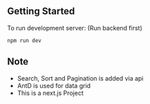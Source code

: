 ## Getting Started

To run development server: (Run backend first)

```
npm run dev
```

## Note

- Search, Sort and Pagination is added via api
- AntD is used for data grid
- This is a next.js Project
